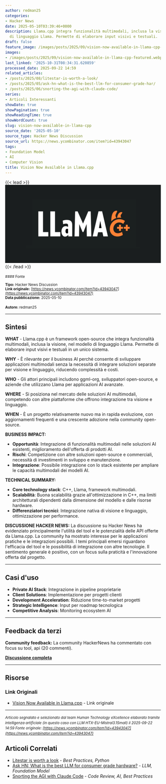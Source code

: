 ```yaml
---
author: redman25
categories:
- Hacker News
date: 2025-05-10T03:39:46+0000
description: Llama.cpp integra funzionalità multimodali, inclusa la visione, nel modello
  di linguaggio Llama. Permette di elaborare input visivi e testuali.
draft: false
feature_image: /images/posts/2025/09/vision-now-available-in-llama-cpp-featured.webp
images:
- /images/posts/2025/09/vision-now-available-in-llama-cpp-featured.webp
last_linked: '2025-10-31T08:34:31.620859'
processed_date: 2025-09-22 14:59
related_articles:
- /posts/2025/08/litestar-is-worth-a-look/
- /posts/2025/05/ask-hn-what-is-the-best-llm-for-consumer-grade-har/
- /posts/2025/06/snorting-the-agi-with-claude-code/
series:
- Articoli Interessanti
showDate: true
showPagination: true
showReadingTime: true
showWordCount: true
slug: vision-now-available-in-llama-cpp
source_date: '2025-05-10'
source_type: Hacker News Discussion
source_url: https://news.ycombinator.com/item?id=43943047
tags:
- Foundation Model
- AI
- Computer Vision
title: Vision Now Available in Llama.cpp
---
```


{{< lead >}}
![Featured image](/images/posts/2025/09/vision-now-available-in-llama-cpp-featured.webp)
{{< /lead >}}

<small>
#### Fonte

**Tipo:** Hacker News Discussion  
**Link originale:** [https://news.ycombinator.com/item?id=43943047](https://news.ycombinator.com/item?id=43943047)  
**Data pubblicazione:** 2025-05-10

**Autore:** redman25</small>

---

## Sintesi

**WHAT** - Llama.cpp è un framework open-source che integra funzionalità multimodali, inclusa la visione, nel modello di linguaggio Llama. Permette di elaborare input visivi e testuali in un unico sistema.

**WHY** - È rilevante per il business AI perché consente di sviluppare applicazioni multimodali senza la necessità di integrare soluzioni separate per visione e linguaggio, riducendo complessità e costi.

**WHO** - Gli attori principali includono ggml-org, sviluppatori open-source, e aziende che utilizzano Llama per applicazioni AI avanzate.

**WHERE** - Si posiziona nel mercato delle soluzioni AI multimodali, competendo con altre piattaforme che offrono integrazione tra visione e linguaggio.

**WHEN** - È un progetto relativamente nuovo ma in rapida evoluzione, con aggiornamenti frequenti e una crescente adozione nella community open-source.

**BUSINESS IMPACT:**
- **Opportunità**: Integrazione di funzionalità multimodali nelle soluzioni AI esistenti, miglioramento dell'offerta di prodotti AI.
- **Rischi**: Competizione con altre soluzioni open-source e commerciali, necessità di investimenti in sviluppo e manutenzione.
- **Integrazione**: Possibile integrazione con lo stack esistente per ampliare le capacità multimodali dei modelli AI.

**TECHNICAL SUMMARY:**
- **Core technology stack**: C++, Llama, framework multimodali.
- **Scalabilità**: Buona scalabilità grazie all'ottimizzazione in C++, ma limiti architetturali dipendenti dalla dimensione del modello e dalle risorse hardware.
- **Differenziatori tecnici**: Integrazione nativa di visione e linguaggio, ottimizzazione per performance.

**DISCUSSIONE HACKER NEWS:**
La discussione su Hacker News ha evidenziato principalmente l'utilità del tool e le potenzialità delle API offerte da Llama.cpp. La community ha mostrato interesse per le applicazioni pratiche e le integrazioni possibili. I temi principali emersi riguardano l'efficacia del tool e le possibilità di integrazione con altre tecnologie. Il sentimento generale è positivo, con un focus sulla praticità e l'innovazione offerta dal progetto.

---

## Casi d'uso

- **Private AI Stack**: Integrazione in pipeline proprietarie
- **Client Solutions**: Implementazione per progetti clienti
- **Development Acceleration**: Riduzione time-to-market progetti
- **Strategic Intelligence**: Input per roadmap tecnologica
- **Competitive Analysis**: Monitoring ecosystem AI

---

## Feedback da terzi

**Community feedback:** La community HackerNews ha commentato con focus su tool, api (20 commenti).

**[Discussione completa](https://news.ycombinator.com/item?id=43943047)**

---


## Risorse

### Link Originali
- [Vision Now Available in Llama.cpp](https://news.ycombinator.com/item?id=43943047) - Link originale


---

*<small>Articolo segnalato e selezionato dal team Human Technology eXcellence elaborato tramite intelligenza artificiale (in questo caso con LLM HTX-EU-Mistral3.1Small) il 2025-09-22 14:59
Fonte originale: [https://news.ycombinator.com/item?id=43943047](https://news.ycombinator.com/item?id=43943047)</small>*

## Articoli Correlati

- [Litestar is worth a look](/posts/2025/08/litestar-is-worth-a-look/) - *Best Practices, Python*
- [Ask HN: What is the best LLM for consumer grade hardware?](/posts/2025/05/ask-hn-what-is-the-best-llm-for-consumer-grade-har/) - *LLM, Foundation Model*
- [Snorting the AGI with Claude Code](/posts/2025/06/snorting-the-agi-with-claude-code/) - *Code Review, AI, Best Practices*